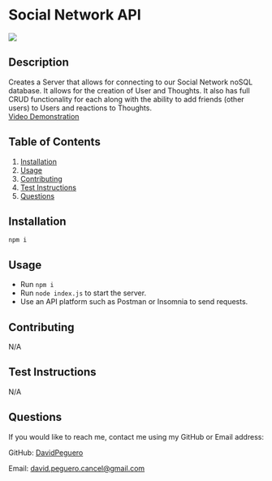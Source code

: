 
  # Social Network API
  [![](https://img.shields.io/badge/license-MIT-blue)](https://www.mend.io/resources/blog/top-open-source-licenses-explained/#MIT_License)
  ## Description
  Creates a Server that allows for connecting to our Social Network noSQL database. It allows for the creation of User and Thoughts. It also has full CRUD functionality for each along with the ability to add friends (other users) to Users and reactions to Thoughts.  
  [Video Demonstration](https://drive.google.com/file/d/1TmYKNrXq9ahNJOBKP7zul-JwsfZvOUl9/view) 
  ## Table of Contents
  1. [Installation](#installation)
  2. [Usage](#usage)
  3. [Contributing](#contributing)
  4. [Test Instructions](#test-instructions)
  5. [Questions](#questions)
  ## Installation
  ```npm i```
  ## Usage
  - Run ```npm i```
  - Run ```node index.js``` to start the server.
  - Use an API platform such as Postman or Insomnia to send requests.
  ## Contributing
  N/A
  ## Test Instructions
  N/A
  ## Questions
  If you would like to reach me, contact me using my GitHub or Email address:

  GitHub: [DavidPeguero](https://github.com/DavidPeguero)

  Email: [david.peguero.cancel@gmail.com](david.peguero.cancel@gmail.com)
  